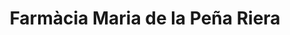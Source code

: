 ---
title: "Farmàcia Maria de la Peña Riera"
url: /sant-feliu-de-guixols/farmacia-maria-de-la-pena-riera/
shop: farmacia
---